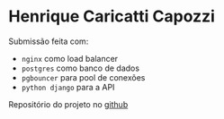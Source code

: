 # Henrique Caricatti Capozzi

Submissão feita com:
- `nginx` como load balancer
- `postgres` como banco de dados
- `pgbouncer` para pool de conexões
- `python django` para a API

Repositório do projeto no [github](https://github.com/henriqueccapozzi/rinha-de-backend-2024-q1-personal)